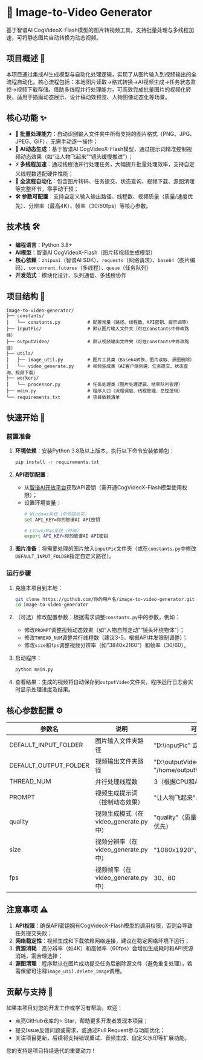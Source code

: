# 🎥 Image-to-Video Generator

基于智谱AI CogVideoX-Flash模型的图片转视频工具，支持批量处理与多线程加速，可将静态图片自动转换为动态视频。


## 项目概述 📝

本项目通过集成AI生成模型与自动化处理逻辑，实现了从图片输入到视频输出的全流程自动化。核心流程包括：本地图片读取→格式转换→AI视频生成→任务状态监控→视频下载存储。借助多线程并行处理能力，可高效完成批量图片的视频化转换，适用于插画动态展示、设计稿动效预览、人物图像动态化等场景。


## 核心功能 ✨

- **🚀 批量处理能力**：自动识别输入文件夹中所有支持的图片格式（PNG、JPG、JPEG、GIF），无需手动逐一操作；
- **🎨 AI动态生成**：基于智谱AI CogVideoX-Flash模型，通过提示词精准控制视频动态效果（如“让人物飞起来”“镜头缓慢推进”）；
- **⚡️ 多线程加速**：通过线程池并行处理任务，大幅提升批量处理效率，支持自定义线程数适配硬件性能；
- **🔄 全流程自动化**：包含图片转码、任务提交、状态查询、视频下载、源图清理等完整环节，零手动干预；
- **🛠️ 参数可配置**：支持自定义输入输出路径、线程数、视频质量（质量/速度优先）、分辨率（最高4K）、帧率（30/60fps）等核心参数。


## 技术栈 🛠️

- **编程语言**：Python 3.8+
- **AI模型**：智谱AI CogVideoX-Flash（图片转视频生成模型）
- **核心依赖**：`zhipuai`（智谱AI SDK）、`requests`（网络请求）、`base64`（图片编码）、`concurrent.futures`（多线程）、`queue`（任务队列）
- **开发范式**：模块化设计、队列通信、多线程协作


## 项目结构 📂

```
image-to-video-generator/
├── constants/
│   └── constants.py          # 配置常量（路径、线程数、API密钥、提示词等）
├── inputPic/                 # 默认图片输入文件夹（可在constants中修改路径）
├── outputVideo/              # 默认视频输出文件夹（可在constants中修改路径）
├── utils/
│   ├── image_util.py         # 图片工具类（Base64转换、图片读取、源图删除）
│   └── video_generate.py     # 视频生成类（AI客户端创建、任务提交、状态查询、视频下载）
├── workers/
│   └── processor.py          # 任务处理类（图片处理逻辑、结果队列管理）
├── main.py                   # 程序入口（流程调度、线程管理、总控逻辑）
└── requirements.txt          # 项目依赖清单
```


## 快速开始 🏃

### 前置准备

1. **环境依赖**：安装Python 3.8及以上版本，执行以下命令安装依赖包：
   ```bash
   pip install -r requirements.txt
   ```

2. **API密钥配置**：
   - 从[智谱AI开放平台](https://open.bigmodel.cn/)获取API密钥（需开通CogVideoX-Flash模型使用权限）；
   - 设置环境变量：
     ```bash
     # Windows系统（命令提示符）
     set API_KEY=你的智谱AI API密钥
     
     # Linux/Mac系统（终端）
     export API_KEY=你的智谱AI API密钥
     ```

3. **图片准备**：将需要处理的图片放入`inputPic`文件夹（或在`constants.py`中修改`DEFAULT_INPUT_FOLDER`指定自定义路径）。


### 运行步骤

1. 克隆本项目到本地：
   ```bash
   git clone https://github.com/你的用户名/image-to-video-generator.git
   cd image-to-video-generator
   ```

2. （可选）修改配置参数：根据需求调整`constants.py`中的参数，例如：
   - 修改`PROMPT`调整视频动态效果（如“人物自然走动”“镜头环绕物体”）；
   - 修改`THREAD_NUM`调整并行线程数（建议3-5，根据API并发限制调整）；
   - 修改`size`和`fps`调整视频分辨率（如“3840x2160”）和帧率（30/60）。

3. 启动程序：
   ```bash
   python main.py
   ```

4. 查看结果：生成的视频将自动保存到`outputVideo`文件夹，程序运行日志会实时显示处理进度及结果。


## 核心参数配置 ⚙️

| 参数名               | 说明                                  | 可选值/示例                          |
|----------------------|---------------------------------------|-------------------------------------|
| DEFAULT_INPUT_FOLDER | 图片输入文件夹路径                    | "D:\\inputPic" 或 "/home/inputPic"  |
| DEFAULT_OUTPUT_FOLDER| 视频输出文件夹路径                    | "D:\\outputVideo" 或 "/home/outputVideo" |
| THREAD_NUM           | 并行处理线程数                        | 3（根据CPU和API并发限制调整）        |
| PROMPT               | 视频生成提示词（控制动态效果）        | "让人物飞起来"、"人物自然走动"       |
| quality              | 视频生成模式（在video_generate.py中） | "quality"（质量优先）、"speed"（速度优先） |
| size                 | 视频分辨率（在video_generate.py中）   | "1080x1920"、"3840x2160"（4K）      |
| fps                  | 视频帧率（在video_generate.py中）     | 30、60                              |


## 注意事项 ⚠️

1. **API权限**：确保API密钥拥有CogVideoX-Flash模型的调用权限，否则会导致任务提交失败；
2. **网络稳定性**：视频生成和下载依赖网络连接，建议在稳定网络环境下运行；
3. **资源消耗**：高分辨率（如4K）和高帧率（60fps）会增加生成耗时和API资源消耗，需合理选择；
4. **源图清理**：程序默认在图片成功提交任务后删除源文件（避免重复处理），若需保留可注释`image_util.delete_image`调用。


## 贡献与支持 🌟

如果本项目对您的开发工作或学习有帮助，欢迎：
- 点亮GitHub仓库的⭐️ Star，帮助更多开发者发现本项目；
- 提交Issue反馈问题或需求，或通过Pull Request参与功能优化；
- 关注项目更新，后续将支持错误重试、音频生成、自定义水印等扩展功能。

您的支持是项目持续迭代的重要动力！
